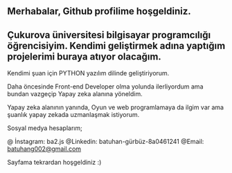 ## Merhabalar, Github profilime hoşgeldiniz.

## Çukurova üniversitesi bilgisayar programcılığı öğrencisiyim. Kendimi geliştirmek adına yaptığım projelerimi buraya atıyor olacağım. 

Kendimi şuan için PYTHON yazılım dilinde geliştiriyorum. 

Daha öncesinde Front-end Developer olma yolunda ilerliyordum ama bundan vazgeçip Yapay zeka alanına yöneldim. 

Yapay zeka alanının yanında, Oyun ve web programlamaya da ilgim var ama şuanlık yapay zekada uzmanlaşmak istiyorum. 


Sosyal medya hesaplarım;

@ İnstagram: ba2.js
@Linkedin: batuhan-gürbüz-8a0461241
@Email: batuhang002@gmail.com

Sayfama tekrardan hoşgeldiniz :)

